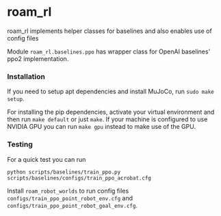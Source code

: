# roam_rl

roam_rl implements helper classes for baselines and also enables use of config files  

Module `roam_rl.baselines.ppo` has wrapper class for OpenAI baselines' ppo2 implementation.

### Installation 

If you need to setup apt dependencies and install MuJoCo, run `sudo make setup`.  

For installing the pip dependencies, activate your virtual environment and then run `make default` or just `make`. If your machine is configured to use NVIDIA GPU you can run `make gpu` instead to make use of the GPU.

### Testing 
For a quick test you can run

`python scripts/baselines/train_ppo.py scripts/baselines/configs/train_ppo_acrobat.cfg`

Install `roam_robot_worlds` to run config files `configs/train_ppo_point_robot_env.cfg` and `configs/train_ppo_point_robot_goal_env.cfg`.

